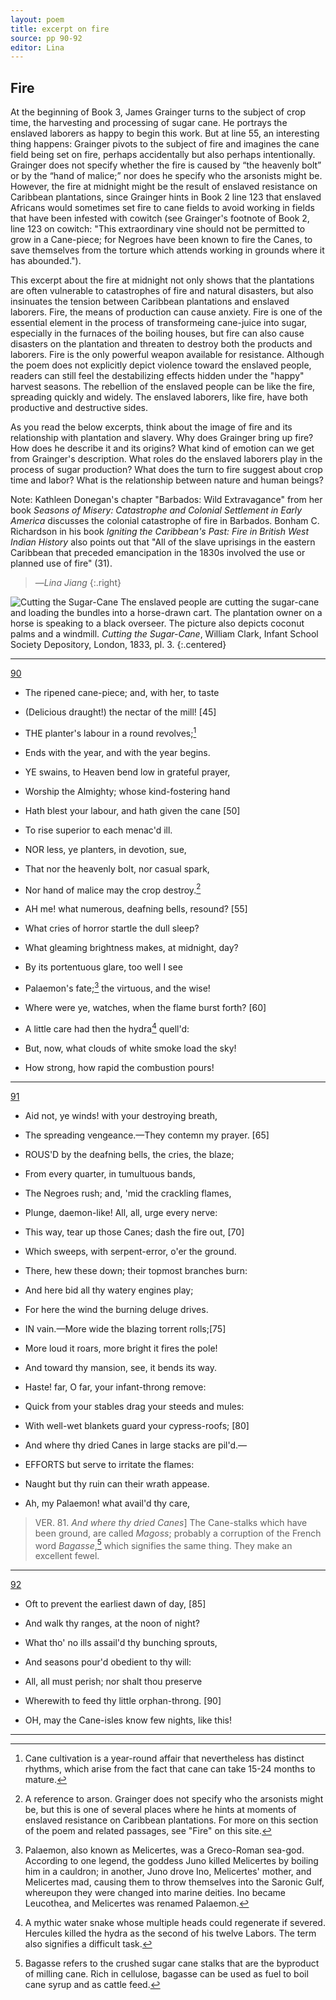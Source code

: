 ```yaml
---
layout: poem
title: excerpt on fire
source: pp 90-92
editor: Lina
---
```



## Fire

At the beginning of Book 3, James Grainger turns to the subject of crop time, the harvesting and processing of sugar cane. He portrays the enslaved laborers as happy to begin this work. But at line 55, an interesting thing happens: Grainger pivots to the subject of fire and imagines the cane field being set on fire, perhaps accidentally but also perhaps intentionally. Grainger does not specify whether the fire is caused by “the heavenly bolt” or by the “hand of malice;” nor does he specify who the arsonists might be. However, the fire at midnight might be the result of enslaved resistance on Caribbean plantations, since Grainger hints in Book 2 line 123 that enslaved Africans would sometimes set fire to cane fields to avoid working in fields that have been infested with cowitch (see Grainger's footnote of Book 2, line 123 on cowitch: "This extraordinary vine should not be permitted to grow in a Cane-piece; for Negroes have been known to fire the Canes, to save themselves from the torture which attends working in grounds where it has abounded."). 

This excerpt about the fire at midnight not only shows that the plantations are often vulnerable to catastrophes of fire and natural disasters, but also insinuates the tension between Caribbean plantations and enslaved laborers. Fire, the means of production can cause anxiety. Fire is one of the essential element in the process of transformeing cane-juice into sugar, especially in the furnaces of the boiling houses, but fire can also cause disasters on the plantation and threaten to destroy both the products and laborers. Fire is the only powerful weapon available for resistance. Although the poem does not explicitly depict violence toward the enslaved people, readers can still feel the destabilizing effects hidden under the "happy" harvest seasons. The rebellion of the enslaved people can be like the fire, spreading quickly and widely. The enslaved laborers, like fire, have both productive and destructive sides. 

As you read the below excerpts, think about the image of fire and its relationship with plantation and slavery. Why does Grainger bring up fire? How does he describe it and its origins? What kind of emotion can we get from Grainger's description. What roles do the enslaved laborers play in the process of sugar production? What does the turn to fire suggest about crop time and labor? What is the relationship between nature and human beings?

Note: Kathleen Donegan's chapter "Barbados: Wild Extravagance" from her book *Seasons of Misery: Catastrophe and Colonial Settlement in Early America* discusses the colonial catastrophe of fire in Barbados. Bonham C. Richardson in his book *Igniting the Caribbean's Past: Fire in British West Indian History* also points out that "All of the slave uprisings in the eastern Caribbean that preceded emancipation
in the 1830s involved the use or planned use of fire" (31).

> —*Lina Jiang*
{:.right}


<img src="{{site.baseurl}}/assets/cutting_the_sugar-cane.jpg"
alt="Cutting the Sugar-Cane"
class="center-image" />
The enslaved people are cutting the sugar-cane and loading the bundles into a horse-drawn cart. The plantation owner on a horse is speaking to a black overseer. The picture also depicts coconut palms and a windmill. *Cutting the Sugar-Cane*, William Clark, Infant School Society Depository, London, 1833, pl. 3. 
{:.centered}

---


[90]({{site.baseurl}}/images/p0104.jpg)

- The ripened cane-piece; and, with her, to taste
- \(Delicious draught!\) the nectar of the mill! [45]

- THE planter's labour in a round revolves;[^f90n1]
- Ends with the year, and with the year begins.

- YE swains, to Heaven bend low in grateful prayer,
- Worship the Almighty; whose kind-fostering hand
- Hath blest your labour, and hath given the cane [50]
- To rise superior to each menac'd ill.

- NOR less, ye planters, in devotion, sue,
- That nor the heavenly bolt, nor casual spark,
- Nor hand of malice may the crop destroy.[^f90n2]

- AH me! what numerous, deafning bells, resound? [55]
- What cries of horror startle the dull sleep?
- What gleaming brightness makes, at midnight, day?
- By its portentuous glare, too well I see
- Palaemon's fate;[^f90n3] the virtuous, and the wise!
- Where were ye, watches, when the flame burst forth? [60]
- A little care had then the hydra[^f90n4] quell'd:
- But, now, what clouds of white smoke load the sky!
- How strong, how rapid the combustion pours!

[^f90n1]: Cane cultivation is a year-round affair that nevertheless has distinct rhythms, which arise from the fact that cane can take 15-24 months to mature.  

[^f90n2]: A reference to arson. Grainger does not specify who the arsonists might be, but this is one of several places where he hints at moments of enslaved resistance on Caribbean plantations. For more on this section of the poem and related passages, see "Fire" on this site. 

[^f90n3]: Palaemon, also known as Melicertes, was a Greco-Roman sea-god. According to one legend, the goddess Juno killed Melicertes by boiling him in a cauldron; in another, Juno drove Ino, Melicertes' mother, and Melicertes mad, causing them to throw themselves into the Saronic Gulf, whereupon they were changed into marine deities. Ino became Leucothea, and Melicertes was renamed Palaemon.  

[^f90n4]: A mythic water snake whose multiple heads could regenerate if severed. Hercules killed the hydra as the second of his twelve Labors. The term also signifies a difficult task.

---


[91]({{site.baseurl}}/images/p0105.jpg)

- Aid not, ye winds! with your destroying breath,
- The spreading vengeance.—They contemn my prayer. [65]

- ROUS'D by the deafning bells, the cries, the blaze;
- From every quarter, in tumultuous bands,
- The Negroes rush; and, 'mid the crackling flames,
- Plunge, daemon-like! All, all, urge every nerve:
- This way, tear up those Canes; dash the fire out, [70]
- Which sweeps, with serpent-error, o'er the ground.
- There, hew these down; their topmost branches burn:
- And here bid all thy watery engines play;
- For here the wind the burning deluge drives.

- IN vain.—More wide the blazing torrent rolls;[75]
- More loud it roars, more bright it fires the pole!
- And toward thy mansion, see, it bends its way.
- Haste! far, O far, your infant-throng remove:
- Quick from your stables drag your steeds and mules:
- With well-wet blankets guard your cypress-roofs; [80]
- And where thy dried Canes in large stacks are pil'd.—

- EFFORTS but serve to irritate the flames:
- Naught but thy ruin can their wrath appease.
- Ah, my Palaemon! what avail'd thy care,

> VER. 81. *And where thy dried Canes*\] The Cane-stalks which have been ground, are called *Magoss*; probably a corruption of the French word *Bagasse*,[^f91n1] which signifies the same thing. They make an excellent fewel.

[^f91n1]: Bagasse refers to the crushed sugar cane stalks that are the byproduct of milling cane. Rich in cellulose, bagasse can be used as fuel to boil cane syrup and as cattle feed.  

---


[92]({{site.baseurl}}/images/p0106.jpg)

- Oft to prevent the earliest dawn of day, [85]
- And walk thy ranges, at the noon of night?
- What tho' no ills assail'd thy bunching sprouts,
- And seasons pour'd obedient to thy will:
- All, all must perish; nor shalt thou preserve
- Wherewith to feed thy little orphan-throng. [90]

- OH, may the Cane-isles know few nights, like this!

---